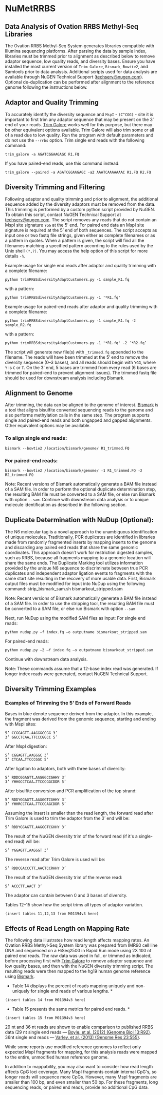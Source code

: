 # NuMetRRBS
## Data Analysis of Ovation RRBS Methyl-Seq Libraries

The Ovation RRBS Methyl-Seq System generates libraries compatible with Illumina sequencing platforms. After parsing the data by sample index, libraries must be trimmed prior to alignment as described below to remove adaptor sequence, low quality reads, and diversity bases. Ensure you have installed the most current version of `Trim Galore`, `Bismark`, `Bowtie2`, and Samtools prior to data analysis. Additional scripts used for data analysis are available through NuGEN Technical Support (techserv@nugen.com). Optional de-duplication can be performed after alignment to the reference genome following the instructions below.

## Adaptor and Quality Trimming

To accurately identify the diversity sequence and `MspI` - `(C^CGG)` - site it is important to first trim any adaptor sequence that may be present on the 3’ end of your reads. [Trim Galore](www.bioinformatics.babraham.ac.uk/projects/trim_galore/) works well for this purpose, but there may be other equivalent options available. Trim Galore will also trim some or all of a read due to low quality. Run the program with default parameters and do not use the `--rrbs` option.
Trim single end reads with the following command:

`trim_galore -a AGATCGGAAGAGC R1.FQ`

If you have paired-end reads, use this command instead:

`trim_galore --paired -a AGATCGGAAGAGC -a2 AAATCAAAAAAAC R1.FQ R2.FQ`

## Diversity Trimming and Filtering
Following adaptor and quality trimming and prior to alignment, the additional sequence added by the diversity adaptors must be removed from the data. This trimming is performed by a custom python script provided by NuGEN. To obtain this script, contact NuGEN Technical Support at techserv@nugen.com. The script removes any reads that do not contain an MspI site signature `YGG` at the 5’ end. For paired end data an MspI site signature is required at the 5’ end of both sequences. The script accepts as input one or two fastq file strings, given either as complete filenames or as a pattern in quotes. When a pattern is given, the script will find all the filenames matching a specified pattern according to the rules used by the Unix shell `(*,?)`. You may access the help option of this script for more details `-h`.


Example usage for single end reads after adaptor and quality trimming with a complete filename:

`python trimRRBSdiversityAdaptCustomers.py -1 sample_R1.fq`

with a pattern:

`python trimRRBSdiversityAdaptCustomers.py -1 '*R1.fq'`

Example usage for paired-end reads after adaptor and quality trimming with a complete filename:

`python trimRRBSdiversityAdaptCustomers.py -1 sample_R1.fq -2 sample_R2.fq`

with a pattern:

`python trimRRBSdiversityAdaptCustomers.py -1 '*R1.fq' -2 ‘*R2.fq’`

The script will generate new file(s) with `_trimmed.fq` appended to the filename. The reads will have been trimmed at the 5’ end to remove the diversity sequence (0–3 bases), and all reads should begin with `YGG`, where `Y` is `C` or `T`. On the 3’ end, 5 bases are trimmed from every read (6 bases are trimmed for paired-end to prevent alignment issues).
The trimmed fastq file should be used for downstream analysis including Bismark.

## Alignment to Genome
After trimming, the data can be aligned to the genome of interest. [Bismark](http://www.bioinformatics.babraham.ac.uk/projects/bismark/) is a tool that aligns bisulfite converted sequencing reads to the genome and also performs methylation calls in the same step. The program supports single and paired-end reads and both ungapped and gapped alignments. Other equivalent options may be available.

### To align single end reads:

`bismark --bowtie2 /location/bismark/genome/ R1_trimmed.FQ`

### For paired-end reads:

`bismark --bowtie2 /location/bismark/genome/ -1 R1_trimmed.FQ -2 R2_trimmed.FQ`

Note: Recent versions of Bismark automatically generate a BAM file instead of a SAM file. In order to perform the optional duplicate determination step, the resulting BAM file must be converted to a SAM file, or else run Bismark with option `--sam`. Continue with downstream data analysis or to unique molecule identification as described in the following section.

## Duplicate Determination with NuDup (Optional):
The N6 molecular tag is a novel approach to the unambiguous identification of unique molecules. Traditionally, PCR duplicates are identified in libraries made from randomly fragmented inserts by mapping inserts to the genome and discarding any paired end reads that share the same genomic coordinates. This approach doesn’t work for restriction digested samples, such as RRBS, because all fragments mapping to a genomic location will share the same ends. The Duplicate Marking tool utilizes information provided by the unique N6 sequence to discriminate between true PCR duplicates and independent adaptor ligation events to fragments with the same start site resulting in the recovery of more usable data. 
First, Bismark output files must be modified for input into NuDup using the following command:
strip_bismark_sam.sh bismarkout_stripped.sam

Note: Recent versions of Bismark automatically generate a BAM file instead of a SAM file. In order to use the stripping tool, the resulting BAM file must be converted to a SAM file, or else run Bismark with option `--sam`

Next, run NuDup using the modified SAM files as input:
For single end reads:

`python nudup.py –f index.fq –o outputname bismarkout_stripped.sam`

For paired-end reads:

`python nudup.py –2 –f index.fq –o outputname bismarkout_stripped.sam`

Continue with downstream data analysis.

Note: These commands assume that a 12-base index read was generated. If longer index reads were generated, contact NuGEN Technical Support.

## Diversity Trimming Examples

### Examples of Trimming the 5’ Ends of Forward Reads

Bases in blue denote sequence derived from the adaptor. In this example, the fragment was derived from the genomic sequence, starting and ending with MspI sites:

```
5’ CCGGAGTT…AAGGGCCGG 3’
3’ GGCCTCAA…TTCCCGGCC 5’
```

After MspI digestion:

```
5’ CGGAGTT…AAGGGC 3’
3’ CTCAA…TTCCCGGC 5’
```

After ligation to adaptors, both with three bases of diversity:
```
5’ RDDCGGAGTT…AAGGGCCGHHY 3’
3’ YHHGCCTCAA…TTCCCGGCDDR 5’
```

After bisulfite conversion and PCR amplification of the top strand:

```
5’ RDDYGGAGTT…AAGGGTCGHHY 3’
3’ YHHRCCTCAA…TTCCCAGCDDR 5’
```

Assuming the insert is smaller than the read length, the forward read after Trim Galore
is used to trim the adaptor from the 3’ end will be:

```
5’ RDDYGGAGTT…AAGGGTCGHHY 3’
```

The result of the NuGEN diversity trim of the forward read (if it's a single-end read)
will be:
```
5’ YGGAGTT…AAGGGT 3’
```

The reverse read after Trim Galore is used will be:
```
5’ RDDCGACCCTT…AACTCCRHHY 3’
```
The result of the NuGEN diversity trim of the reverse read:
```
5’ ACCCTT…AACT 3’
```

The adaptor can contain between 0 and 3 bases of diversity.

Tables 12–15 show how the script trims all types of adaptor variation.

```
(insert tables 11,12,13 from M01394v3 here)
```

## Effects of Read Length on Mapping Rate

The following data illustrates how read length affects mapping rates. An Ovation RRBS Methyl-Seq System library was prepared from IMR90 cell line DNA and sequenced on a HiSeq2500 in Rapid Run mode using 2X 100 nt paired end reads. The raw data was used in full, or trimmed as indicated, before processing first with [Trim Galore](www.bioinformatics.babraham.ac.uk/projects/trim_galore/) to remove adaptor sequence and low quality bases, and then with the NuGEN diversity trimming script. The resulting reads were then mapped to the hg19 human genome reference using [Bismark](www.bioinformatics.bbsrc.ac.uk/projects/bismark/).


* Table 14 displays the percent of reads mapping uniquely and non-uniquely for single end reads of various lengths. *

```(insert tables 14 from M01394v3 here)```

* Table 15 presents the same metrics for paired end reads. *

```(insert tables 15 from M01394v3 here)```

29 nt and 36 nt reads are shown to enable comparison to published RRBS data (29 nt single end reads — [Boyle, et al. (2012) (Genome Biol 13:R92)](https://genomebiology.biomedcentral.com/articles/10.1186/gb-2012-13-10-r92). 36nt single end reads — [Varley, et al. (2013) (Genome Res 23:555)](http://genome.cshlp.org/content/23/3/555.abstract).

While some reports use modified reference genomes to reflect only expected MspI fragments for mapping, for this analysis reads were mapped to the entire, unmodified human reference genome.

In addition to mappability, you may also want to consider how read length affects CpG loci coverage. Many MspI fragments contain internal CpG's, so longer reads will sequence more CpGs. However, many MspI fragments are smaller than 100 bp, and even smaller than 50 bp. For these fragments, long sequencing reads, or paired end reads, provide no additional CpG data.


